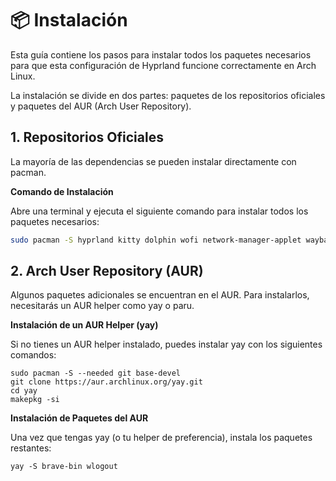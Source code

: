 # 📦 Instalación
Esta guía contiene los pasos para instalar todos los paquetes necesarios para que esta configuración de Hyprland funcione correctamente en Arch Linux.

La instalación se divide en dos partes: paquetes de los repositorios oficiales y paquetes del AUR (Arch User Repository).

## 1. Repositorios Oficiales
La mayoría de las dependencias se pueden instalar directamente con pacman.

**Comando de Instalación**

Abre una terminal y ejecuta el siguiente comando para instalar todos los paquetes necesarios:

```bash
sudo pacman -S hyprland kitty dolphin wofi network-manager-applet waybar hyprpaper grim slurp wl-clipboard hyprlock pipewire-pulse brightnessctl playerctl ttf-jetbrains-mono-nerd pacman-contrib fastfetch starship
```

## 2. Arch User Repository (AUR)
Algunos paquetes adicionales se encuentran en el AUR. Para instalarlos, necesitarás un AUR helper como yay o paru.

**Instalación de un AUR Helper (yay)**

Si no tienes un AUR helper instalado, puedes instalar yay con los siguientes comandos:

```
sudo pacman -S --needed git base-devel
git clone https://aur.archlinux.org/yay.git
cd yay
makepkg -si
```
**Instalación de Paquetes del AUR**

Una vez que tengas yay (o tu helper de preferencia), instala los paquetes restantes:

```
yay -S brave-bin wlogout
```
